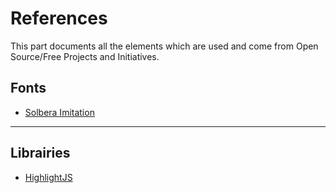 # References

This part documents all the elements which are used and come from Open Source/Free Projects and Initiatives.

## Fonts
- [Solbera Imitation](https://github.com/jonathonf/solbera-dnd-fonts)

---

## Librairies
- [HighlightJS](https://highlightjs.org)
